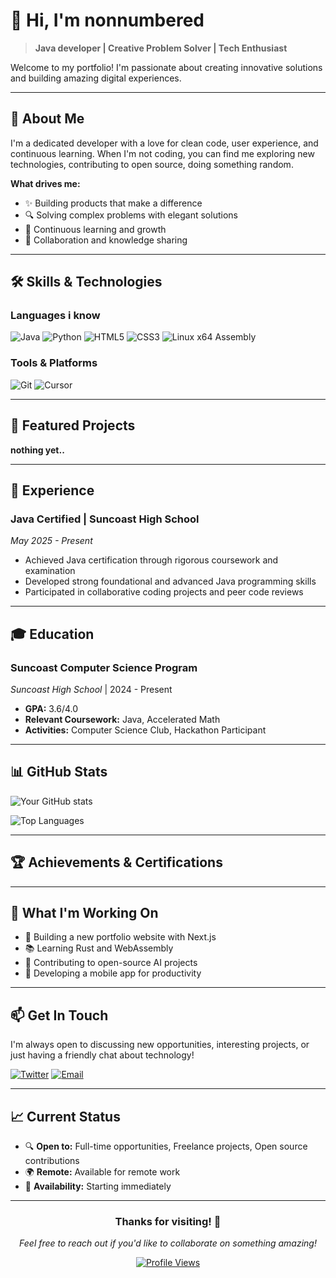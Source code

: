 # 👋 Hi, I'm nonnumbered

> **Java developer | Creative Problem Solver | Tech Enthusiast**

Welcome to my portfolio! I'm passionate about creating innovative solutions and building amazing digital experiences.

---

## 🚀 About Me

I'm a dedicated developer with a love for clean code, user experience, and continuous learning. When I'm not coding, you can find me exploring new technologies, contributing to open source, doing something random.

**What drives me:**
- ✨ Building products that make a difference
- 🔍 Solving complex problems with elegant solutions
- 🌱 Continuous learning and growth
- 🤝 Collaboration and knowledge sharing

---

## 🛠️ Skills & Technologies

### **Languages i know**
![Java](https://img.shields.io/badge/Java-ED8B00?style=for-the-badge&logo=java&logoColor=white)
![Python](https://img.shields.io/badge/Python-3776AB?style=for-the-badge&logo=python&logoColor=white)
![HTML5](https://img.shields.io/badge/HTML5-E34F26?style=for-the-badge&logo=html5&logoColor=white)
![CSS3](https://img.shields.io/badge/CSS3-1572B6?style=for-the-badge&logo=css3&logoColor=white)
![Linux x64 Assembly](https://img.shields.io/badge/Linux%20x64%20Assembly-008000?style=for-the-badge&logo=linux&logoColor=white)


### **Tools & Platforms**
![Git](https://img.shields.io/badge/Git-F05032?style=for-the-badge&logo=git&logoColor=white)
![Cursor](https://img.shields.io/badge/Cursor-1A73E8?style=for-the-badge&logo=cursor&logoColor=white)

---

## 🎯 Featured Projects
**nothing yet..**

---

## 💼 Experience

### **Java Certified** | Suncoast High School
*May 2025 - Present*
- Achieved Java certification through rigorous coursework and examination
- Developed strong foundational and advanced Java programming skills
- Participated in collaborative coding projects and peer code reviews


---

## 🎓 Education

### **Suncoast Computer Science Program**
*Suncoast High School* | 2024 - Present
- **GPA:** 3.6/4.0
- **Relevant Coursework:** Java, Accelerated Math
- **Activities:** Computer Science Club, Hackathon Participant

---

## 📊 GitHub Stats

![Your GitHub stats](https://github-readme-stats.vercel.app/api?username=nonnumbered&show_icons=true&theme=radical)

![Top Languages](https://github-readme-stats.vercel.app/api/top-langs/?username=nonnumbered&layout=compact&theme=radical)

---

## 🏆 Achievements & Certifications



---

## 🌟 What I'm Working On

- 🔧 Building a new portfolio website with Next.js
- 📚 Learning Rust and WebAssembly
- 🤖 Contributing to open-source AI projects
- 📱 Developing a mobile app for productivity

---

## 📫 Get In Touch

I'm always open to discussing new opportunities, interesting projects, or just having a friendly chat about technology!


[![Twitter](https://img.shields.io/badge/Twitter-1DA1F2?style=for-the-badge&logo=twitter&logoColor=white)](https://twitter.com/nonnumbered)
[![Email](https://img.shields.io/badge/Email-D14836?style=for-the-badge&logo=gmail&logoColor=white)](mailto:nonnumbered@gmail.com.com)


---

## 📈 Current Status

- 🔍 **Open to:** Full-time opportunities, Freelance projects, Open source contributions
- 🌍 **Remote:** Available for remote work
- 🚀 **Availability:** Starting immediately

---

<div align="center">

### Thanks for visiting! 👋

*Feel free to reach out if you'd like to collaborate on something amazing!*

[![Profile Views](https://komarev.com/ghpvc/?username=nonnumbered&color=brightgreen)](https://github.com/nonnumbered)
</div>
